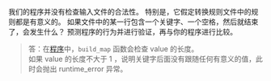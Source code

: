 我们的程序并没有检查输入文件的合法性。
特别是，它假定转换规则文件中的规则都是有意义的。
如果文件中的某一行包含一个关键字、一个空格，然后就结束了，会发生什么？
预测程序的行为并进行验证，再与你的程序进行比较。

> 答：在[程序](./quiz_11.33.cpp)中，`build_map` 函数会检查 value 的长度。  
> 如果 value 的长度不大于 1 ，说明关键字后面没有跟随任何有意义的值，此时会抛出 runtime_error 异常。
